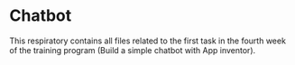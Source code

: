 # Chatbot
This respiratory contains all files related to the first task in the fourth week of the training program (Build a simple chatbot with App inventor).

